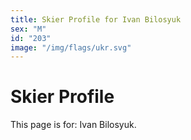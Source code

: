 ```yaml
---
title: Skier Profile for Ivan Bilosyuk
sex: "M"
id: "203"
image: "/img/flags/ukr.svg" 
---
```


# Skier Profile

This page is for: Ivan Bilosyuk.
    